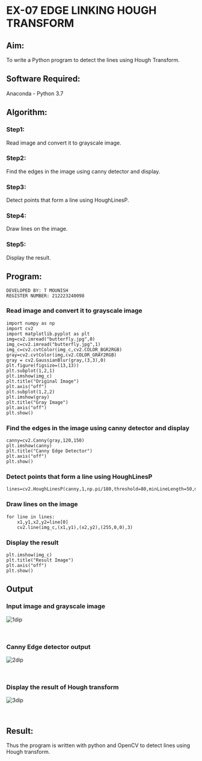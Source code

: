 # EX-07 EDGE LINKING HOUGH TRANSFORM
## Aim:
To write a Python program to detect the lines using Hough Transform.

## Software Required:
Anaconda - Python 3.7

## Algorithm:
### Step1:
Read image and convert it to grayscale image.

### Step2:
Find the edges in the image using canny detector and display.

### Step3:
Detect points that form a line using HoughLinesP.

### Step4:
Draw lines on the image.

### Step5:
Display the result.

## Program:
```
DEVELOPED BY: T MOUNISH
REGISTER NUMBER: 212223240098
```

### Read image and convert it to grayscale image
```
import numpy as np
import cv2
import matplotlib.pyplot as plt
img=cv2.imread("butterfly.jpg",0)
img_c=cv2.imread("butterfly.jpg",1)
img_c=cv2.cvtColor(img_c,cv2.COLOR_BGR2RGB)
gray=cv2.cvtColor(img,cv2.COLOR_GRAY2RGB)
gray = cv2.GaussianBlur(gray,(3,3),0)
plt.figure(figsize=(13,13))
plt.subplot(1,2,1)
plt.imshow(img_c)
plt.title("Original Image")
plt.axis("off")
plt.subplot(1,2,2)
plt.imshow(gray)
plt.title("Gray Image")
plt.axis("off")
plt.show()
```
### Find the edges in the image using canny detector and display
```
canny=cv2.Canny(gray,120,150)
plt.imshow(canny)
plt.title("Canny Edge Detector")
plt.axis("off")
plt.show()
```
### Detect points that form a line using HoughLinesP
```
lines=cv2.HoughLinesP(canny,1,np.pi/180,threshold=80,minLineLength=50,maxLineGap=250)
```
### Draw lines on the image
```
for line in lines:
    x1,y1,x2,y2=line[0]
    cv2.line(img_c,(x1,y1),(x2,y2),(255,0,0),3)
```
### Display the result
```
plt.imshow(img_c)
plt.title("Result Image")
plt.axis("off")
plt.show()
```
## Output

### Input image and grayscale image
![1dip](https://github.com/deepikasrinivasans/Edge-Linking-using-Hough-Transformm/assets/119393935/5f3b938f-d00a-4b2e-b244-629bce63b627)

<br>

### Canny Edge detector output
![2dip](https://github.com/deepikasrinivasans/Edge-Linking-using-Hough-Transformm/assets/119393935/8d326fba-947b-40de-b2bf-52a4bdd7f4c6)

<br>

### Display the result of Hough transform
![3dip](https://github.com/deepikasrinivasans/Edge-Linking-using-Hough-Transformm/assets/119393935/0beabb88-1b51-4ddf-a6f5-2a1a4ad73137)

<br>

## Result:
Thus the program is written with python and OpenCV to detect lines using Hough transform. 
